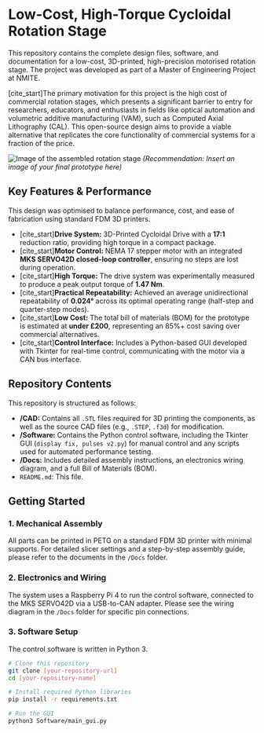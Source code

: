 # Low-Cost, High-Torque Cycloidal Rotation Stage

This repository contains the complete design files, software, and documentation for a low-cost, 3D-printed, high-precision motorised rotation stage. The project was developed as part of a Master of Engineering Project at NMITE.

[cite_start]The primary motivation for this project is the high cost of commercial rotation stages, which presents a significant barrier to entry for researchers, educators, and enthusiasts in fields like optical automation and volumetric additive manufacturing (VAM), such as Computed Axial Lithography (CAL). This open-source design aims to provide a viable alternative that replicates the core functionality of commercial systems for a fraction of the price.

![Image of the assembled rotation stage](your_image_of_the_stage.jpg)
*(Recommendation: Insert an image of your final prototype here)*

## Key Features & Performance

This design was optimised to balance performance, cost, and ease of fabrication using standard FDM 3D printers.

- [cite_start]**Drive System:** 3D-Printed Cycloidal Drive with a **17:1** reduction ratio, providing high torque in a compact package.
- [cite_start]**Motor Control:** NEMA 17 stepper motor with an integrated **MKS SERVO42D closed-loop controller**, ensuring no steps are lost during operation.
- [cite_start]**High Torque:** The drive system was experimentally measured to produce a peak output torque of **1.47 Nm**.
- [cite_start]**Practical Repeatability:** Achieved an average unidirectional repeatability of **0.024°** across its optimal operating range (half-step and quarter-step modes).
- [cite_start]**Low Cost:** The total bill of materials (BOM) for the prototype is estimated at **under £200**, representing an 85%+ cost saving over commercial alternatives.
- [cite_start]**Control Interface:** Includes a Python-based GUI developed with Tkinter for real-time control, communicating with the motor via a CAN bus interface.

## Repository Contents

This repository is structured as follows:

-   **/CAD:** Contains all `.STL` files required for 3D printing the components, as well as the source CAD files (e.g., `.STEP`, `.f3d`) for modification.
-   **/Software:** Contains the Python control software, including the Tkinter GUI (`display fix, pulses v2.py`) for manual control and any scripts used for automated performance testing.
-   **/Docs:** Includes detailed assembly instructions, an electronics wiring diagram, and a full Bill of Materials (BOM).
-   `README.md`: This file.

## Getting Started

### 1. Mechanical Assembly

All parts can be printed in PETG on a standard FDM 3D printer with minimal supports. For detailed slicer settings and a step-by-step assembly guide, please refer to the documents in the `/Docs` folder.

### 2. Electronics and Wiring

The system uses a Raspberry Pi 4 to run the control software, connected to the MKS SERVO42D via a USB-to-CAN adapter. Please see the wiring diagram in the `/Docs` folder for specific pin connections.

### 3. Software Setup

The control software is written in Python 3.

```bash
# Clone this repository
git clone [your-repository-url]
cd [your-repository-name]

# Install required Python libraries
pip install -r requirements.txt

# Run the GUI
python3 Software/main_gui.py
